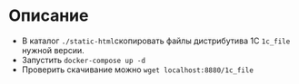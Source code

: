 # Описание

- В каталог `./static-html`скопировать файлы дистрибутива 1С `1c_file` нужной версии.
- Запустить `docker-compose up -d`
- Проверить скачивание можно `wget localhost:8880/1c_file`
